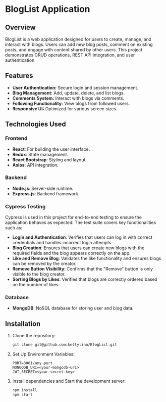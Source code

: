 # BlogList Application

## Overview
BlogList is a web application designed for users to create, manage, and interact with blogs. Users can add new blog posts, comment on existing posts, and engage with content shared by other users. This project demonstrates CRUD operations, REST API integration, and user authentication.

## Features
- **User Authentication:** Secure login and session management.
- **Blog Management:** Add, update, delete, and list blogs.
- **Comments System:** Interact with blogs via comments.
- **Following Functionality:** View blogs from followed users.
- **Responsive UI:** Optimized for various screen sizes.

## Technologies Used

### Frontend
- **React**: For building the user interface.
- **Redux**: State management.
- **React Bootstrap**: Styling and layout.
- **Axios**: API integration.

### Backend
- **Node.js**: Server-side runtime.
- **Express.js**: Backend framework.

### Cypress Testing

Cypress is used in this project for end-to-end testing to ensure the application behaves as expected. The test suite covers key functionalities such as:

- **Login and Authentication**: Verifies that users can log in with correct credentials and handles incorrect login attempts.
- **Blog Creation**: Ensures that users can create new blogs with the required fields and the blog appears correctly on the app.
- **Like and Remove Blog**: Validates the like functionality and ensures blogs can be removed by the creator.
- **Remove Button Visibility**: Confirms that the "Remove" button is only visible to the blog creator.
- **Sorting Blogs by Likes**: Verifies that blogs are correctly ordered based on the number of likes.

### Database
- **MongoDB**: NoSQL database for storing user and blog data.

## Installation

1. Clone the repository:
   ```bash
   git clone git@github.com:kellylino/BlogList.git
2. Set Up Environment Variables:
   ```plaintext
   PORT=3001/any port
   MONGODB_URI=<your-mongodb-uri>
   JWT_SECRET=<your-secret-key>   
4. Install dependencies and Start the development server:
   ```bash
   npm install
   npm start
   
